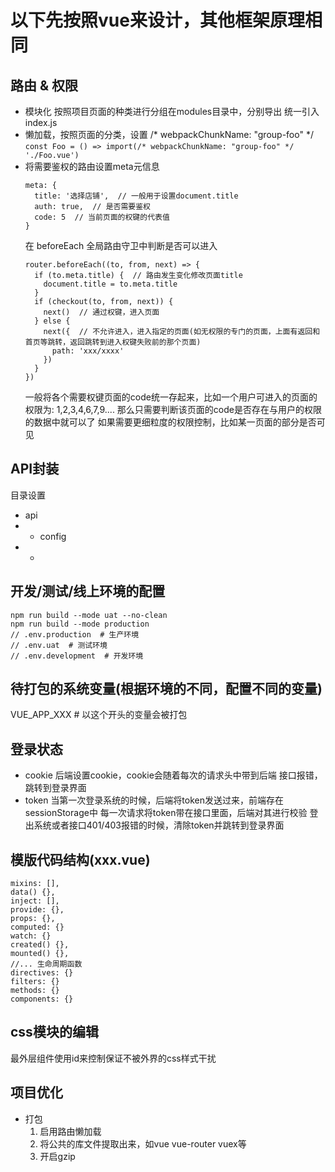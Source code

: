 # 以下先按照vue来设计，其他框架原理相同

## 路由 & 权限
- 模块化
  按照项目页面的种类进行分组在modules目录中，分别导出
  统一引入index.js
- 懒加载，按照页面的分类，设置 /* webpackChunkName: "group-foo" */
  `const Foo = () => import(/* webpackChunkName: "group-foo" */ './Foo.vue')`
- 将需要鉴权的路由设置meta元信息
  ```
  meta: {
    title: '选择店铺',  // 一般用于设置document.title
    auth: true,  // 是否需要鉴权
    code: 5  // 当前页面的权键的代表值
  }
  ```
  在 beforeEach 全局路由守卫中判断是否可以进入
  ```
  router.beforeEach((to, from, next) => {
    if (to.meta.title) {  // 路由发生变化修改页面title
      document.title = to.meta.title
    }
    if (checkout(to, from, next)) {
      next()  // 通过权键，进入页面
    } else {
      next({  // 不允许进入，进入指定的页面(如无权限的专门的页面，上面有返回和首页等跳转，返回跳转到进入权键失败前的那个页面)
        path: 'xxx/xxxx'
      })
    }
  })
  ```
  一般将各个需要权键页面的code统一存起来，比如一个用户可进入的页面的权限为: 1,2,3,4,6,7,9....
  那么只需要判断该页面的code是否存在与用户的权限的数据中就可以了
  如果需要更细粒度的权限控制，比如某一页面的部分是否可见

## API封装
目录设置
- api
- - config
- - 


## 开发/测试/线上环境的配置
```
npm run build --mode uat --no-clean
npm run build --mode production
// .env.production  # 生产环境
// .env.uat  # 测试环境
// .env.development  # 开发环境
```

## 待打包的系统变量(根据环境的不同，配置不同的变量)
VUE_APP_XXX  # 以这个开头的变量会被打包

## 登录状态
- cookie
  后端设置cookie，cookie会随着每次的请求头中带到后端
  接口报错，跳转到登录界面
- token
  当第一次登录系统的时候，后端将token发送过来，前端存在sessionStorage中
  每一次请求将token带在接口里面，后端对其进行校验
  登出系统或者接口401/403报错的时候，清除token并跳转到登录界面

## 模版代码结构(xxx.vue)
```
mixins: [],
data() {},
inject: [],
provide: {},
props: {},
computed: {}
watch: {}
created() {},
mounted() {},
//... 生命周期函数
directives: {}
filters: {}
methods: {}
components: {}
```

## css模块的编辑
最外层组件使用id来控制保证不被外界的css样式干扰

## 项目优化
- 打包
  1. 启用路由懒加载
  2. 将公共的库文件提取出来，如vue vue-router vuex等
  3. 开启gzip